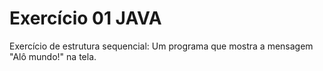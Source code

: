 # Exercício 01 JAVA
Exercício de estrutura sequencial: Um programa que mostra a mensagem "Alô mundo!" na tela.
